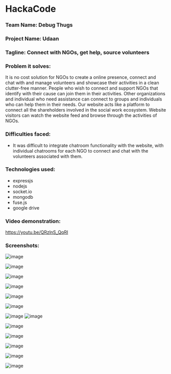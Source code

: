 # HackaCode 

### Team Name: Debug Thugs
### Project Name: Udaan

### Tagline:  Connect with NGOs, get help, source volunteers


### Problem it solves: 
It is no cost solution for NGOs to create a online presence, connect and chat with and manage volunteers and showcase their activities in a clean clutter-free manner. People who wish to connect and support NGOs that identify with their cause can join them in their activities. Other organizations and individual who need assistance can connect to groups and individuals who can help them in their needs. Our website acts like a platform to connect all the shareholders involved in the social work ecosystem. Website visitors can watch the website feed and browse through the activities of NGOs.

### Difficulties faced:
- It was difficult to integrate chatroom functionality with the website, with individual chatrooms for each NGO to connect and chat with the volunteers associated with them.

### Technologies used:
- expressjs
- nodejs
- socket.io
- mongodb
- fuse.js
- google drive


### Video demonstration:
https://youtu.be/QRzlnS_QqRI

### Screenshots:
![image](https://user-images.githubusercontent.com/62465343/128684810-46b3686c-272f-4ce4-9962-308a4ac97d1c.png)

![image](https://user-images.githubusercontent.com/62465343/128684838-efe7b6c0-a2c6-4985-b59d-b75079cff928.png)

![image](https://user-images.githubusercontent.com/62465343/128684868-67f8d444-9555-45d5-bc67-bfe145f4c58e.png)

![image](https://user-images.githubusercontent.com/62465343/128684874-77ee4a8d-cbd8-45ea-a5f5-05b08d0e5e9d.png)

![image](https://user-images.githubusercontent.com/62465343/128684927-0f10304d-5986-40a5-9351-25c0f05939cb.png)

![image](https://user-images.githubusercontent.com/62465343/128684955-e2b5ebf3-d8ca-4533-9ec7-a76570c43386.png)



![image](https://user-images.githubusercontent.com/62465343/128685087-18a9678a-f39a-48c1-b14e-acde381407f2.png)
![image](https://user-images.githubusercontent.com/62465343/128686715-b072542b-19dc-410e-9e75-74adaa21caac.png)





![image](https://user-images.githubusercontent.com/62465343/128687947-755cac88-3cf1-46c1-a006-0fcdf051101d.png)


![image](https://user-images.githubusercontent.com/62465343/128684683-07fcbfcf-04af-451b-bdfe-97432172fbb7.png)

![image](https://user-images.githubusercontent.com/62465343/128685164-caf7889d-5767-43c5-b97f-1065558244f6.png)

![image](https://user-images.githubusercontent.com/62465343/128685201-8b9b3fca-4db9-4d60-b6cd-cc2e52d0707a.png)

![image](https://user-images.githubusercontent.com/62465343/128686282-09e8fdd8-a63c-4a33-aeb9-4603a67d9923.png)
